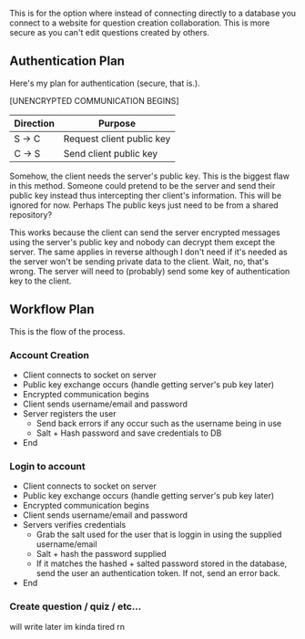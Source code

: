 This is for the option where instead of connecting directly to a database you connect to a website for question creation collaboration. This is more secure as you can't edit questions created by others.

## Authentication Plan
Here's my plan for authentication (secure, that is.).

[UNENCRYPTED COMMUNICATION BEGINS]

|Direction|Purpose|
|---   |---                      |
|S -> C|Request client public key|
|C -> S|Send client public key   |

Somehow, the client needs the server's public key. This is the biggest flaw in this method. 
Someone could pretend to be the server and send their public key instead thus intercepting ther client's information. 
This will be ignored for now. Perhaps The public keys just need to be from a shared repository?

This works because the client can send the server encrypted messages using the server's public key and nobody can decrypt them except the server.
The same applies in reverse although I don't need if it's needed as the server won't be sending private data to the client. Wait, no, that's wrong. 
The server will need to (probably) send some key of authentication key to the client.

## Workflow Plan
This is the flow of the process.

### Account Creation
- Client connects to socket on server
- Public key exchange occurs (handle getting server's pub key later)
- Encrypted communication begins
- Client sends username/email and password
- Server registers the user
  - Send back errors if any occur such as the username being in use
  - Salt + Hash password and save credentials to DB
- End

### Login to account
- Client connects to socket on server
- Public key exchange occurs (handle getting server's pub key later)
- Encrypted communication begins
- Client sends username/email and password
- Servers verifies credentials
  - Grab the salt used for the user that is loggin in using the supplied username/email
  - Salt + hash the password supplied
  - If it matches the hashed + salted password stored in the database, send the user an authentication token. If not, send an error back.
- End

### Create question / quiz / etc...
will write later im kinda tired rn